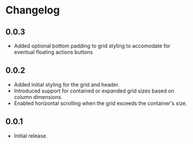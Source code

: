 # Changelog

## 0.0.3

* Added optional bottom padding to grid styling to accomodate for eventual floating actions buttons

## 0.0.2

* Added initial styling for the grid and header.
* Introduced support for contained or expanded grid sizes based on column dimensions.
* Enabled horizontal scrolling when the grid exceeds the container's size.

## 0.0.1

* Initial release.
